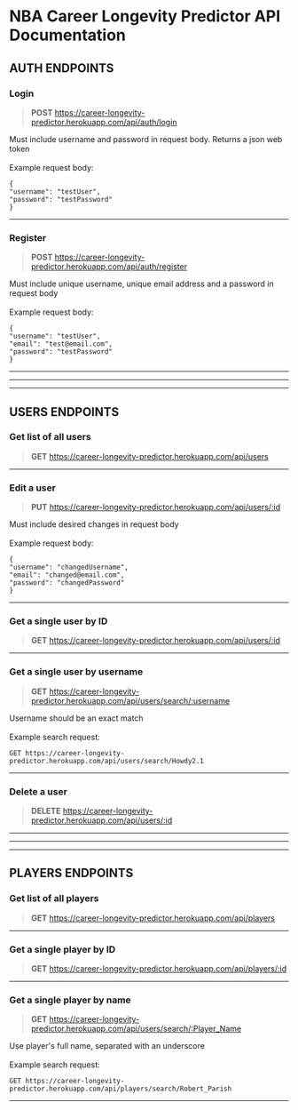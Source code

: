 # NBA Career Longevity Predictor API Documentation


## AUTH ENDPOINTS

### Login 
> **POST**  https://career-longevity-predictor.herokuapp.com/api/auth/login<br/>

Must include username and password in request body. Returns a json web token<br/><br/>
Example request body:<br/> 
```
{
"username": "testUser",
"password": "testPassword"
}
```

---
### Register 
> **POST**  https://career-longevity-predictor.herokuapp.com/api/auth/register

Must include unique username, unique email address and a password in request body<br/><br/>
Example request body: <br/>
```
{
"username": "testUser",
"email": "test@email.com",
"password": "testPassword"
}
```

---
---
---
## USERS ENDPOINTS

### Get list of all users
> **GET**  https://career-longevity-predictor.herokuapp.com/api/users
---
### Edit a user
> **PUT** https://career-longevity-predictor.herokuapp.com/api/users/:id

Must include desired changes in request body<br/><br/>
Example request body:<br/>
```
{
"username": "changedUsername",
"email": "changed@email.com",
"password": "changedPassword"
}
```
---
### Get a single user by ID
> **GET**  https://career-longevity-predictor.herokuapp.com/api/users/:id
---

### Get a single user by username
> **GET**  https://career-longevity-predictor.herokuapp.com/api/users/search/:username

Username should be an exact match<br/><br/>
Example search request:<br/>
```
GET https://career-longevity-predictor.herokuapp.com/api/users/search/Howdy2.1
```
---

### Delete a user
> **DELETE** https://career-longevity-predictor.herokuapp.com/api/users/:id
---
---
---
## PLAYERS ENDPOINTS

### Get list of all players
> **GET**  https://career-longevity-predictor.herokuapp.com/api/players
---
### Get a single player by ID
> **GET**  https://career-longevity-predictor.herokuapp.com/api/players/:id
---
### Get a single player by name
> **GET**  https://career-longevity-predictor.herokuapp.com/api/users/search/:Player_Name

Use player's full name, separated with an underscore<br/><br/>
Example search request:<br/>
```
GET https://career-longevity-predictor.herokuapp.com/api/players/search/Robert_Parish
```
---

